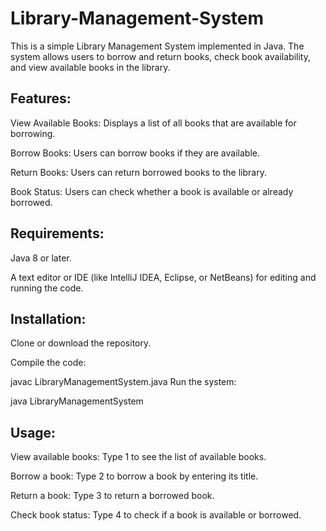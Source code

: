 # Library-Management-System

This is a simple Library Management System implemented in Java. The system allows users to borrow and return books, check book availability, and view available books in the library.

## Features:
View Available Books: Displays a list of all books that are available for borrowing.

Borrow Books: Users can borrow books if they are available.

Return Books: Users can return borrowed books to the library.

Book Status: Users can check whether a book is available or already borrowed.

## Requirements:
Java 8 or later.

A text editor or IDE (like IntelliJ IDEA, Eclipse, or NetBeans) for editing and running the code.

## Installation:
Clone or download the repository.

Compile the code:

javac LibraryManagementSystem.java
Run the system:

java LibraryManagementSystem
## Usage:
View available books: Type 1 to see the list of available books.

Borrow a book: Type 2 to borrow a book by entering its title.

Return a book: Type 3 to return a borrowed book.

Check book status: Type 4 to check if a book is available or borrowed.
